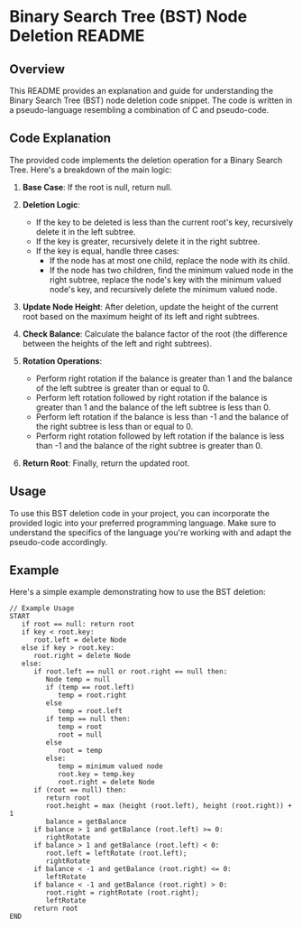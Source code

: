 # Binary Search Tree (BST) Node Deletion README

## Overview

This README provides an explanation and guide for understanding the Binary Search Tree (BST) node deletion code snippet. The code is written in a pseudo-language resembling a combination of C and pseudo-code.

## Code Explanation

The provided code implements the deletion operation for a Binary Search Tree. Here's a breakdown of the main logic:

1. **Base Case**: If the root is null, return null.

2. **Deletion Logic**:
   - If the key to be deleted is less than the current root's key, recursively delete it in the left subtree.
   - If the key is greater, recursively delete it in the right subtree.
   - If the key is equal, handle three cases:
      - If the node has at most one child, replace the node with its child.
      - If the node has two children, find the minimum valued node in the right subtree, replace the node's key with the minimum valued node's key, and recursively delete the minimum valued node.

3. **Update Node Height**: After deletion, update the height of the current root based on the maximum height of its left and right subtrees.

4. **Check Balance**: Calculate the balance factor of the root (the difference between the heights of the left and right subtrees).

5. **Rotation Operations**:
   - Perform right rotation if the balance is greater than 1 and the balance of the left subtree is greater than or equal to 0.
   - Perform left rotation followed by right rotation if the balance is greater than 1 and the balance of the left subtree is less than 0.
   - Perform left rotation if the balance is less than -1 and the balance of the right subtree is less than or equal to 0.
   - Perform right rotation followed by left rotation if the balance is less than -1 and the balance of the right subtree is greater than 0.

6. **Return Root**: Finally, return the updated root.

## Usage

To use this BST deletion code in your project, you can incorporate the provided logic into your preferred programming language. Make sure to understand the specifics of the language you're working with and adapt the pseudo-code accordingly.

## Example

Here's a simple example demonstrating how to use the BST deletion:

```pseudo
// Example Usage
START
   if root == null: return root
   if key < root.key:
      root.left = delete Node
   else if key > root.key:
      root.right = delete Node
   else:
      if root.left == null or root.right == null then:
         Node temp = null
         if (temp == root.left)
            temp = root.right
         else
            temp = root.left
         if temp == null then:
            temp = root
            root = null
         else
            root = temp
         else:
            temp = minimum valued node
            root.key = temp.key
            root.right = delete Node
      if (root == null) then:
         return root
         root.height = max (height (root.left), height (root.right)) + 1
         balance = getBalance
      if balance > 1 and getBalance (root.left) >= 0:
         rightRotate
      if balance > 1 and getBalance (root.left) < 0:
         root.left = leftRotate (root.left);
         rightRotate
      if balance < -1 and getBalance (root.right) <= 0:
         leftRotate
      if balance < -1 and getBalance (root.right) > 0:
         root.right = rightRotate (root.right);
         leftRotate
      return root
END